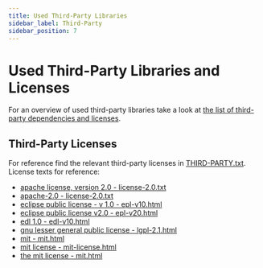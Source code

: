 ```yaml
---
title: Used Third-Party Libraries
sidebar_label: Third-Party
sidebar_position: 7
---
```


# Used Third-Party Libraries and Licenses

For an overview of used third-party libraries take a look at
[the list of third-party dependencies and licenses](./files/third-party-licenses/licenses.xml).

## Third-Party Licenses

For reference find the relevant third-party licenses in
[THIRD-PARTY.txt](<./files/THIRD-PARTY.txt>). License texts for reference:

<!-- Links must be URL-encoded (thus, replace space by %20)! -->

* [apache license, version 2.0 - license-2.0.txt](<./files/third-party-licenses/apache license,%20version%202.0%20-%20license-2.0.txt>)
* [apache-2.0 - license-2.0.txt](<./files/third-party-licenses/apache-2.0%20-%20license-2.0.txt>)
* [eclipse public license - v 1.0 - epl-v10.html](<./files/third-party-licenses/eclipse%20public%20license%20-%20v%201.0%20-%20epl-v10.html>)
* [eclipse public license v2.0 - epl-v20.html](<./files/third-party-licenses/eclipse%20public%20license%20v2.0%20-%20epl-v20.html>)
* [edl 1.0 - edl-v10.html](<./files/third-party-licenses/edl%201.0%20-%20edl-v10.html>)
* [gnu lesser general public license - lgpl-2.1.html](<./files/third-party-licenses/gnu%20lesser%20general%20public%20license%20-%20lgpl-2.1.html>)
* [mit - mit.html](<./files/third-party-licenses/mit%20-%20mit.html>)
* [mit license - mit-license.html](<./files/third-party-licenses/mit%20license%20-%20mit-license.html>)
* [the mit license - mit.html](<./files/third-party-licenses/the%20mit%20license%20-%20mit.html>)
